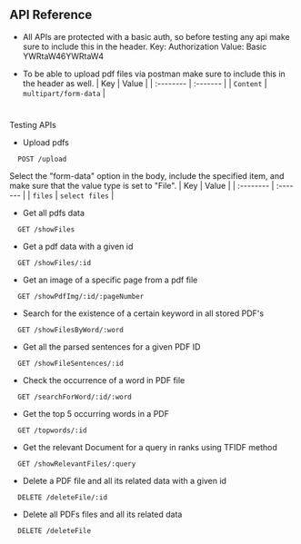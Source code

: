 
## API Reference

- All APIs are protected with a basic auth, so before testing any api make sure to include this in the header.
Key: Authorization
Value: Basic YWRtaW46YWRtaW4


- To be able to upload pdf files via postman make sure to include this in the header as well.
| Key | Value     |
| :-------- | :------- |
| `Content` | `multipart/form-data` |

#
Testing APIs
- Upload pdfs

```http
  POST /upload
```

Select the "form-data" option in the body, include the specified item, and make sure that the value type is set to "File".
| Key | Value     |
| :-------- | :------- |
| `files` | `select files` |

- Get all pdfs data

```http
  GET /showFiles
```
- Get a pdf data with a given id

```http
  GET /showFiles/:id
```

- Get an image of a specific page from a pdf file

```http
  GET /showPdfImg/:id/:pageNumber
```

- Search for the existence of a certain keyword in all stored PDF's
```http
  GET /showFilesByWord/:word
```

- Get all the parsed sentences for a given PDF ID
```http
  GET /showFileSentences/:id
```

- Check the occurrence of a word in PDF file
```http
  GET /searchForWord/:id/:word
```

- Get the top 5 occurring words in a PDF
```http
  GET /topwords/:id
```

- Get the relevant Document for a query in ranks using TFIDF method
```http
  GET /showRelevantFiles/:query
```

- Delete a PDF file and all its related data with a given id
```http
  DELETE /deleteFile/:id
```

- Delete all PDFs files and all its related data
```http
  DELETE /deleteFile
```


